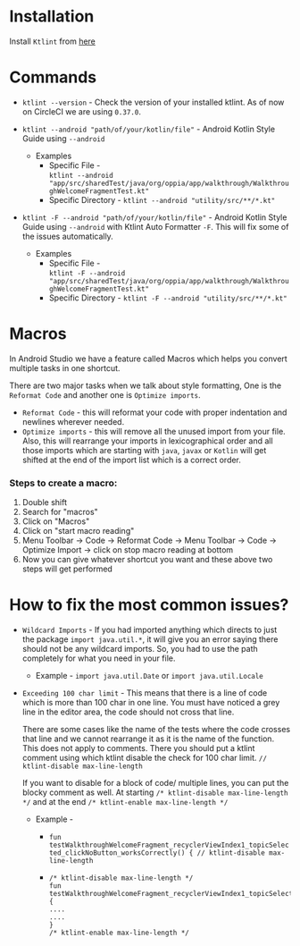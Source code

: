 # Installation 
Install `Ktlint` from [here](https://github.com/pinterest/ktlint#installation)

# Commands 
* `ktlint --version` - Check the version of your installed ktlint. As of now on CircleCI we are using `0.37.0`.

* `ktlint --android "path/of/your/kotlin/file"` - Android Kotlin Style Guide using `--android`

   * Examples <br>
       * Specific File - <br>`ktlint --android "app/src/sharedTest/java/org/oppia/app/walkthrough/WalkthroughWelcomeFragmentTest.kt"`<br>
       * Specific Directory - `ktlint --android "utility/src/**/*.kt"`

* `ktlint -F --android "path/of/your/kotlin/file"` - Android Kotlin Style Guide using `--android` with Ktlint Auto Formatter `-F`. This will fix some of the issues automatically. 

   * Examples <br>
       * Specific File - <br>`ktlint -F --android "app/src/sharedTest/java/org/oppia/app/walkthrough/WalkthroughWelcomeFragmentTest.kt"`<br>
       * Specific Directory - `ktlint -F --android "utility/src/**/*.kt"`

# Macros
In Android Studio we have a feature called Macros which helps you convert multiple tasks in one shortcut.

There are two major tasks when we talk about style formatting, One is the `Reformat Code` and another one is `Optimize imports`. 

* `Reformat Code` - this will reformat your code with proper indentation and newlines wherever needed.
* `Optimize imports` - this will remove all the unused import from your file. Also, this will rearrange your imports in lexicographical order and all those imports which are starting with `java`, `javax` or `Kotlin` will get shifted at the end of the import list which is a correct order. 

### Steps to create a macro: 
1. Double shift
2. Search for "macros" 
3. Click on "Macros" 
4. Click on "start macro reading" 
5. Menu Toolbar -> Code -> Reformat Code -> Menu Toolbar -> Code -> Optimize Import -> click on stop macro reading at bottom 
6. Now you can give whatever shortcut you want and these above two steps will get performed

# How to fix the most common issues?
* `Wildcard Imports` - If you had imported anything which directs to just the package `import java.util.*`, it will give you an error saying there should not be any wildcard imports. So, you had to use the path completely for what you need in your file. 

   * Example - `import java.util.Date` or `import java.util.Locale`

* `Exceeding 100 char limit` - This means that there is a line of code which is more than 100 char in one line. You must have noticed a grey line in the editor area, the code should not cross that line. 

    There are some cases like the name of the tests where the code crosses that line and we cannot rearrange it as it is the name of the function. This does not apply to comments. There you should put a ktlint comment using which ktlint disable the check for 100 char limit.  `// ktlint-disable max-line-length`

    If you want to disable for a block of code/ multiple lines, you can put the blocky comment as well. At starting `/* ktlint-disable max-line-length */` and at the end `/* ktlint-enable max-line-length */`

    * Example - <br>
       * `fun testWalkthroughWelcomeFragment_recyclerViewIndex1_topicSelected_clickNoButton_worksCorrectly() { // ktlint-disable max-line-length`
       
       * ```
         /* ktlint-disable max-line-length */ 
         fun testWalkthroughWelcomeFragment_recyclerViewIndex1_topicSelected_clickNoButton_worksCorrectly() {
         ....
         .... 
         }
         /* ktlint-enable max-line-length */
         ```